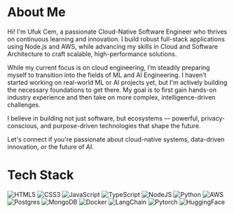 # About Me
Hi! I'm Ufuk Cem, a passionate Cloud-Native Software Engineer who thrives on continuous learning and innovation. I build robust full-stack applications using Node.js and AWS, while advancing my skills in Cloud and Software Architecture to craft scalable, high-performance solutions.

While my current focus is on cloud engineering, I’m steadily preparing myself to transition into the fields of ML and AI Engineering. I haven’t started working on real-world ML or AI projects yet, but I'm actively building the necessary foundations to get there. My goal is to first gain hands-on industry experience and then take on more complex, intelligence-driven challenges.

I believe in building not just software, but ecosystems — powerful, privacy-conscious, and purpose-driven technologies that shape the future.

Let's connect if you're passionate about cloud-native systems, data-driven innovation, or the future of AI.
# Tech Stack
![HTML5](https://img.shields.io/badge/html5-%23E34F26.svg?style=for-the-badge&logo=html5&logoColor=white) ![CSS3](https://img.shields.io/badge/css3-%231572B6.svg?style=for-the-badge&logo=css3&logoColor=white) ![JavaScript](https://img.shields.io/badge/javascript-%23323330.svg?style=for-the-badge&logo=javascript&logoColor=%23F7DF1E) ![TypeScript](https://img.shields.io/badge/typescript-%23007ACC.svg?style=for-the-badge&logo=typescript&logoColor=white) ![NodeJS](https://img.shields.io/badge/node.js-6DA55F?style=for-the-badge&logo=node.js&logoColor=white) ![Python](https://img.shields.io/badge/python-3670A0?style=for-the-badge&logo=python&logoColor=ffdd54) ![AWS](https://img.shields.io/badge/AWS-%23FF9900.svg?style=for-the-badge&logo=amazon-aws&logoColor=white) ![Postgres](https://img.shields.io/badge/postgres-%23316192.svg?style=for-the-badge&logo=postgresql&logoColor=white) ![MongoDB](https://img.shields.io/badge/MongoDB-%234ea94b.svg?style=for-the-badge&logo=mongodb&logoColor=white) ![Docker](https://img.shields.io/badge/docker-%230db7ed.svg?style=for-the-badge&logo=docker&logoColor=white) ![LangChain](https://img.shields.io/badge/LangChain-ffffff?logo=for-the-badge&logoColor=green) ![Pytorch](https://img.shields.io/badge/PyTorch-EE4C2C?style=for-the-badge&logo=pytorch&logoColor=white) ![HuggingFace](https://img.shields.io/badge/-HuggingFace-3B4252?style=for-the-badge&logo=huggingface&logoColor=yellow)



